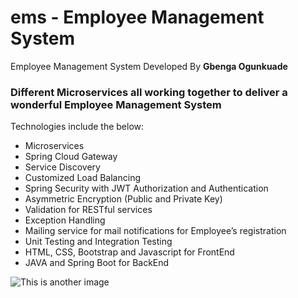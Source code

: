 # ems - Employee Management System
Employee Management System Developed By **Gbenga Ogunkuade**

### Different Microservices all working together to deliver a wonderful Employee Management System

Technologies include the below:
- Microservices
- Spring Cloud Gateway
- Service Discovery
- Customized Load Balancing
- Spring Security with JWT Authorization and Authentication
- Asymmetric Encryption (Public and Private Key)
- Validation for RESTful services
- Exception Handling
- Mailing service for mail notifications for Employee’s registration
- Unit Testing and Integration Testing
- HTML, CSS, Bootstrap and Javascript for FrontEnd
- JAVA and Spring Boot for BackEnd

![This is another image](/assets/images/GB-PROFILE-PIX.jpg)


